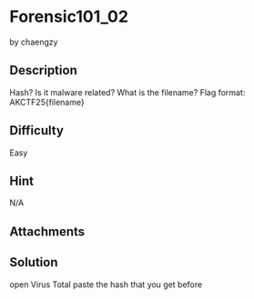 # Forensic101_02
by chaengzy

## Description
Hash? Is it malware related? What is the filename?
Flag format: AKCTF25{filename}

## Difficulty
Easy

## Hint
N/A

## Attachments


## Solution
open Virus Total 
paste the hash that you get before
